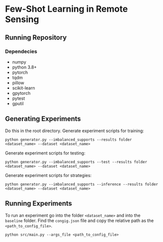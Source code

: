 # Few-Shot Learning in Remote Sensing

## Running Repository
### Dependecies

* numpy
* python 3.8+
* pytorch
* tqdm
* pillow
* scikit-learn
* gpytorch
* pytest
* gputil

## Generating Experiments
Do this in the root directory.
Generate experiment scripts for training:
```
python generator.py --imbalanced_supports --results folder <dataset_name> --dataset <dataset_name>
```
Generate experiment scripts for testing:
```
python generator.py --imbalanced_supports --test --results folder <dataset_name> --dataset <dataset_name>
```
Generate experiment scripts for strategies:
```
python generator.py --imbalanced_supports --inference --results folder <dataset_name> --dataset <dataset_name>
```
## Running Experiments
To run an experiment go into the folder `<dataset_name>` and into the `baseline` folder. Find the `congig.json` file and copy the relative path as the `<path_to_config_file>`.
```
python src/main.py --args_file <path_to_config_file>
```
